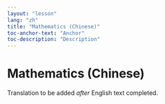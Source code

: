 ```yaml
---
layout: "lesson"
lang: "zh"
title: "Mathematics (Chinese)"
toc-anchor-text: "Anchor"
toc-description: "Description"
---
```


# Mathematics (Chinese)

Translation to be added _after_ English text completed.
